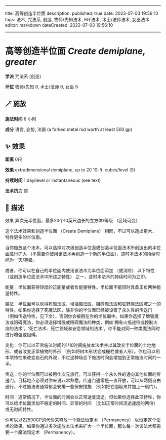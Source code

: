 
---
title: 高等创造半位面
description: 
published: true
date: 2023-07-03 19:56:10
tags: 法术, 咒法系, 创造, 牧师/先知法术, 9环法术, 术士/法师法术, 女巫法术
editor: markdown
dateCreated: 2023-07-03 19:56:10

---

# **高等创造半位面** *Create demiplane, greater*

**学派** 咒法系 (创造) 

**环位** 牧师/先知 9, 术士/法师 9, 女巫 9

## 🪄 施放

**施法时间** 6 小时

**成分** 语言, 姿势, 法器 (a forked metal rod worth at least 500 gp)

## ✨ 效果  

**距离** 0尺 

**效果** extradimensional demiplane, up to 20 10-ft. cubes/level (S) 

**持续时间** 1 day/level or instantaneous (see text) 

**法术抗力** 否

## 📖 描述

效果          异次元半位面，最多20个10英尺边长的立方体/等级 （区域可变）

这个法术效果和创造半位面 （Create Demiplane） 相同，不过可以造出更大、特性更多的半位面。

当你施放这个法术，可以选择对次级创造半位面或创造半位面法术所创造出的半位面进行扩大 （不需要你使用该法术再创造一个新的半位面），这时本法术的持续时间为一天/等级。

或者，你可以在自己的半位面内使用该法术为半位面添加 （或消除） 以下特性 （或创造半位面法术中所述之特性） 之一，这时本法术的持续时间为立即。

能量：半位面获得轻度的正能量或者负能量特性。半位面不能同时具备正负两种能量特性。

魔法：半位面可以获得死魔法区、增强魔法区、阻碍魔法区和狂野魔法区域之一的特性。如果你选择了死魔法区，除非你的半位面已经被设置了永久性的传送门 （例如传送特性，见下文），否则你会被困在你的半位面中。如果你选择了增强魔法或阻碍魔法，你必须选择增强或阻碍魔法的种类，例如‘拥有火描述符或控制火焰的法术’，‘死亡法术、死亡领域和安息领域的法术’。你不能对同一种类魔法同时进行增强或阻碍。

变化：你可以以正常施法时间的1/10时间施放本法术并以其改变半位面的土地地形、或者改变正常植物的外形 （例如将树木形状变成栅栏或者人形）。你也可以用本项特性来改变岩石的外观，不过这种场合下施法时间会增加到正常施法时间的一半。

传送：你的半位面可以被用作次元旅行，可以获得一个永久性的通向其他位面的传送门。目标地点必须对你来说非常熟悉。传送门通常是一直开放，可以从两侧自由通行，不过施法者通常都会安排一些保安措施 （例如把它围起来并加上一扇门）。

时间：通常情况下，半位面的时间会以正常速度流逝。但如果你选择此项特性，你可以给半位面添加不稳定的时间、异常的时间 （比如正常时间流逝速度的两倍） 或无时间特性。

你可以以22500GP的代价来释放一个魔法恒定术 （Permanency） 以恒定这个法术的效果。如果你通过多次施放本法术来扩大一个半位面，那么每一次该法术都需要一个魔法恒定术 （Permanency）。
    